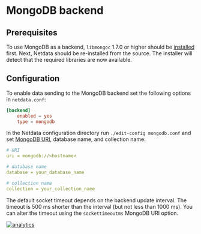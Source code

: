 # MongoDB backend

## Prerequisites

To use MongoDB as a backend, `libmongoc` 1.7.0 or higher should be [installed](http://mongoc.org/libmongoc/current/installing.html) first. 
Next, Netdata should be re-installed from the source. 
The installer will detect that the required libraries are now available.

## Configuration

To enable data sending to the MongoDB backend set the following options in `netdata.conf`:

```conf
[backend]
    enabled = yes
    type = mongodb
```

In the Netdata configuration directory run `./edit-config mongodb.conf` and 
set [MongoDB URI](https://docs.mongodb.com/manual/reference/connection-string/), database name, and collection name:

```yaml
# URI
uri = mongodb://<hostname>

# database name
database = your_database_name

# collection name
collection = your_collection_name
```

The default socket timeout depends on the backend update interval. 
The timeout is 500 ms shorter than the interval (but not less than 1000 ms). 
You can alter the timeout using the `sockettimeoutms` MongoDB URI option.

[![analytics](https://www.google-analytics.com/collect?v=1&aip=1&t=pageview&_s=1&ds=github&dr=https%3A%2F%2Fgithub.com%2Fnetdata%2Fnetdata&dl=https%3A%2F%2Fmy-netdata.io%2Fgithub%2Fbackends%2Fmongodb%2FREADME&_u=MAC~&cid=5792dfd7-8dc4-476b-af31-da2fdb9f93d2&tid=UA-64295674-3)](<>)
